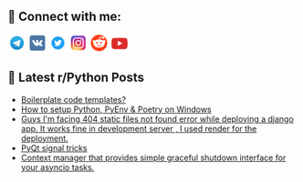 ## 🔎 Connect with me:
[<img src="https://github.com/bullbesh/bullbesh/blob/main/images/Telegram.png" width="32" height="32" />](https://t.me/bullbesh)
[<img src="https://github.com/bullbesh/bullbesh/blob/main/images/VK.png" width="32" height="32" />](https://vk.com/bullbesh)
[<img src="https://github.com/bullbesh/bullbesh/blob/main/images/Twitter.png" width="32" height="32" />](https://twitter.com/bullbesh1)
[<img src="https://github.com/bullbesh/bullbesh/blob/main/images/Instagram.png" width="32" height="32" />](https://www.instagram.com/bullbesh)
[<img src="https://github.com/bullbesh/bullbesh/blob/main/images/Reddit.png" width="32" height="32" />](https://www.reddit.com/user/bullbesh)
[<img src="https://github.com/bullbesh/bullbesh/blob/main/images/YouTube.png" width="32" height="32" />](https://www.youtube.com/channel/UCtfjRs6uzgq5mfm8S06WTcg)

## 📕 Latest r/Python Posts
<!-- BLOG-POST-LIST:START -->
- [Boilerplate code templates?](https://www.reddit.com/r/Python/comments/11kt441/boilerplate_code_templates/)
- [How to setup Python, PyEnv &amp; Poetry on Windows](https://www.reddit.com/r/Python/comments/11kt1xz/how_to_setup_python_pyenv_poetry_on_windows/)
- [Guys I&#39;m facing 404 static files not found error while deploying a django app. It works fine in development server , I used render for the deployment.](https://www.reddit.com/r/Python/comments/11ks1oc/guys_im_facing_404_static_files_not_found_error/)
- [PyQt signal tricks](https://www.reddit.com/r/Python/comments/11ks1hl/pyqt_signal_tricks/)
- [Context manager that provides simple graceful shutdown interface for your asyncio tasks.](https://www.reddit.com/r/Python/comments/11kqt97/context_manager_that_provides_simple_graceful/)
<!-- BLOG-POST-LIST:END -->
